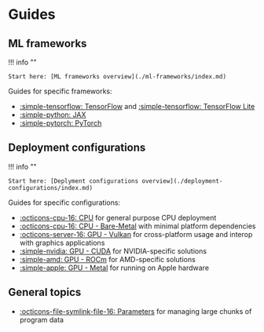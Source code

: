 # Guides

## ML frameworks

!!! info ""

    Start here: [ML frameworks overview](./ml-frameworks/index.md)

Guides for specific frameworks:

* [:simple-tensorflow: TensorFlow](./ml-frameworks/tensorflow.md) and
  [:simple-tensorflow: TensorFlow Lite](./ml-frameworks/tflite.md)
* [:simple-python: JAX](./ml-frameworks/jax.md)
* [:simple-pytorch: PyTorch](./ml-frameworks/pytorch.md)

## Deployment configurations

!!! info ""

    Start here: [Deplyment configurations overview](./deployment-configurations/index.md)

Guides for specific configurations:

* [:octicons-cpu-16: CPU](./deployment-configurations/cpu.md) for general
  purpose CPU deployment
* [:octicons-cpu-16: CPU - Bare-Metal](./deployment-configurations/bare-metal.md)
  with minimal platform dependencies
* [:octicons-server-16: GPU - Vulkan](./deployment-configurations/gpu-vulkan.md)
  for cross-platform usage and interop with graphics applications
* [:simple-nvidia: GPU - CUDA](./deployment-configurations/gpu-cuda.md)
  for NVIDIA-specific solutions
* [:simple-amd: GPU - ROCm](./deployment-configurations/gpu-rocm.md)
  for AMD-specific solutions
* [:simple-apple: GPU - Metal](./deployment-configurations/gpu-metal.md)
  for running on Apple hardware

## General topics

* [:octicons-file-symlink-file-16: Parameters](./parameters.md) for managing large chunks of
  program data
